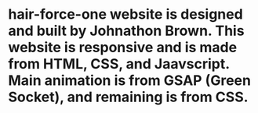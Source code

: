# hair-force-one website is designed and built by Johnathon Brown. This website is responsive and is made from HTML, CSS, and Jaavscript. Main animation is from GSAP (Green Socket), and remaining is from CSS.
